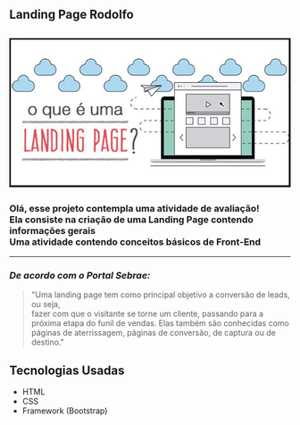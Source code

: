 ## Landing Page Rodolfo


![Landing Page](img/imgLandingPage.JPG)
----------

<h3>Olá, esse projeto contempla uma atividade de avaliação!
<br>
Ela consiste na criação de uma Landing Page contendo informações gerais
<br>
Uma atividade contendo conceitos básicos de Front-End 
<br>
</h3>

----------

 <p><h3><i>De acordo com o Portal Sebrae:</i></h3></p>
 <blockquote>"Uma landing page tem como principal objetivo a conversão de leads, ou seja, <br>
 fazer com que o visitante se torne um cliente, passando para a próxima etapa do funil de vendas.
 Elas também são conhecidas como páginas de aterrissagem, páginas de conversão, de captura ou de destino."
</blockquote>

## Tecnologias Usadas

* HTML
* CSS 
* Framework (Bootstrap)

